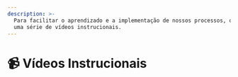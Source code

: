 ```yaml
---
description: >-
  Para facilitar o aprendizado e a implementação de nossos processos, oferecemos
  uma série de vídeos instrucionais.
---
```


# 📹 Vídeos Instrucionais
